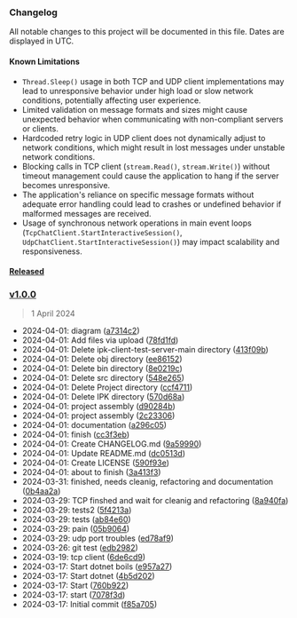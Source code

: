 ### Changelog

All notable changes to this project will be documented in this file. Dates are displayed in UTC.

#### Known Limitations
- `Thread.Sleep()` usage in both TCP and UDP client implementations may lead to unresponsive behavior under high load or slow network conditions, potentially affecting user experience.
- Limited validation on message formats and sizes might cause unexpected behavior when communicating with non-compliant servers or clients.
- Hardcoded retry logic in UDP client does not dynamically adjust to network conditions, which might result in lost messages under unstable network conditions.
- Blocking calls in TCP client (`stream.Read()`, `stream.Write()`) without timeout management could cause the application to hang if the server becomes unresponsive.
- The application's reliance on specific message formats without adequate error handling could lead to crashes or undefined behavior if malformed messages are received.
- Usage of synchronous network operations in main event loops (`TcpChatClient.StartInteractiveSession()`, `UdpChatClient.StartInteractiveSession()`) may impact scalability and responsiveness.


#### [Released](https://github.com/DmytroFlakac/IPK/compare/v1.0.0...HEAD)

### [v1.0.0](https://github.com/DmytroFlakac/IPK/compare/v0.1.0...v1.0.0)

> 1 April 2024

- 2024-04-01: diagram ([a7314c2](https://github.com/DmytroFlakac/IPK/commit/a7314c25aad509c4fef3376f2bf61db2068073a4))
- 2024-04-01: Add files via upload ([78fd1fd](https://github.com/DmytroFlakac/IPK/commit/78fd1fddea063d04cf943c4b30cbf7556d4d7ae0))
- 2024-04-01: Delete ipk-client-test-server-main directory ([413f09b](https://github.com/DmytroFlakac/IPK/commit/413f09b9544762830d0e0d1d89a8e4fcd9e489ff))
- 2024-04-01: Delete obj directory ([ee86152](https://github.com/DmytroFlakac/IPK/commit/ee86152265bc79dbecbd27a414f307924e32eaac))
- 2024-04-01: Delete bin directory ([8e0219c](https://github.com/DmytroFlakac/IPK/commit/8e0219cd523f716e298461fd598bb14697a613a4))
- 2024-04-01: Delete src directory ([548e265](https://github.com/DmytroFlakac/IPK/commit/548e2657ec80a6cc7d2100986a8800ccf94a7163))
- 2024-04-01: Delete Project directory ([ccf4711](https://github.com/DmytroFlakac/IPK/commit/ccf4711c3f9b4d5e2537eccae1bccede81f61c0a))
- 2024-04-01: Delete IPK directory ([570d68a](https://github.com/DmytroFlakac/IPK/commit/570d68a3c37df497f43faca00d412ddf58e9ea6e))
- 2024-04-01: project assembly ([d90284b](https://github.com/DmytroFlakac/IPK/commit/d90284bd57f60268f7bd99e2081a700457a28cab))
- 2024-04-01: project assembly ([2c23306](https://github.com/DmytroFlakac/IPK/commit/2c233066575fc8f656ff88a1814f7adea4b3f493))
- 2024-04-01: documentation ([a296c05](https://github.com/DmytroFlakac/IPK/commit/a296c052069617a256987c6ef82ecc6ad5a88c7c))
- 2024-04-01: finish ([cc3f3eb](https://github.com/DmytroFlakac/IPK/commit/cc3f3eb56cd3dd2d1ad8f5cc4bd5e95dfa7ff425))
- 2024-04-01: Create CHANGELOG.md ([9a59990](https://github.com/DmytroFlakac/IPK/commit/9a59990c429a6b2250c40c67605a8ea039ad5057))
- 2024-04-01: Update README.md ([dc0513d](https://github.com/DmytroFlakac/IPK/commit/dc0513db7859b6634bcd1bcbe071512fb601e84f))
- 2024-04-01: Create LICENSE ([590f93e](https://github.com/DmytroFlakac/IPK/commit/590f93e1ec2400f8cdc8577804d8ac3c305fe350))
- 2024-04-01: about to finish ([3a413f3](https://github.com/DmytroFlakac/IPK/commit/3a413f3bd4b93915cd227273e049ca765ee97a5a))
- 2024-03-31: finished, needs cleanig, refactoring and documentation ([0b4aa2a](https://github.com/DmytroFlakac/IPK/commit/0b4aa2a7abafd9947da31544ff29b06207d19daf))
- 2024-03-29: TCP finshed and wait for cleanig and refactoring ([8a940fa](https://github.com/DmytroFlakac/IPK/commit/8a940fa2ab0f1ad0b548e6cb9009b19477c24407))
- 2024-03-29: tests2 ([5f4213a](https://github.com/DmytroFlakac/IPK/commit/5f4213a45c5b5daf12a9b75289301f64485d8a73))
- 2024-03-29: tests ([ab84e60](https://github.com/DmytroFlakac/IPK/commit/ab84e606c4351eb4caa363f13822fd9d31173c92))
- 2024-03-29: pain ([05b9064](https://github.com/DmytroFlakac/IPK/commit/05b906452811ac22ef099329d1462938016fe41d))
- 2024-03-29: udp port troubles ([ed78af9](https://github.com/DmytroFlakac/IPK/commit/ed78af9e88532332b5096b4101e0bf4913718303))
- 2024-03-26: git test ([edb2982](https://github.com/DmytroFlakac/IPK/commit/edb2982e8194927b959c243992cf51dacacc8483))
- 2024-03-19: tcp client ([6de6cd9](https://github.com/DmytroFlakac/IPK/commit/6de6cd9c41e053e3ccdce0830f6f309368c7078c))
- 2024-03-17: Start dotnet boils ([e957a27](https://github.com/DmytroFlakac/IPK/commit/e957a27b152a27c170908c6a90006df0f91c1247))
- 2024-03-17: Start dotnet ([4b5d202](https://github.com/DmytroFlakac/IPK/commit/4b5d20262eb76bfeb6727b973f906fa0ee4df042))
- 2024-03-17: Start ([760b922](https://github.com/DmytroFlakac/IPK/commit/760b922f09b7d9119070f541709d8ef81f8cce2d))
- 2024-03-17: start ([7078f3d](https://github.com/DmytroFlakac/IPK/commit/7078f3d79154b0a535cee062b7d479b8d555d965))
- 2024-03-17: Initial commit ([f85a705](https://github.com/DmytroFlakac/IPK/commit/f85a70545839c7293e5be33dcfb0ec3f809384a0))